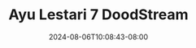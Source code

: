--- 
title: "Ayu Lestari 7  DoodStream"
description: "nonton bokeh Ayu Lestari 7  DoodStream terbaru durasi panjang new"
date: 2024-08-06T10:08:43-08:00
file_code: "l0klx69sijvj"
draft: false
cover: "9qzminsz8ri3oklk.jpg"
tags: ["Ayu", "Lestari", "DoodStream"]
length: 5
fld_id: "1483796"
foldername: "Ayu lestari"
categories: ["Ayu lestari"]
views: 0
---